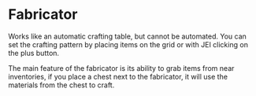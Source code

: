 # Fabricator

Works like an automatic crafting table, but cannot be automated.
You can set the crafting pattern by placing items on the grid or with JEI clicking on the plus button.

The main feature of the fabricator is its ability to grab items from near inventories, 
if you place a chest next to the fabricator, it will use the materials from the chest to craft.